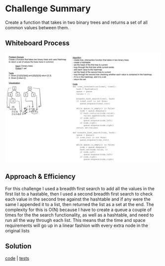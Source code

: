 # Challenge Summary

Create a function that takes in two binary trees and returns a set of all common values between them.

## Whiteboard Process

![whiteboard](./tree-intersection.jpg)

## Approach & Efficiency

For this challenge I used a breadth first search to add all the values in the first list to a hastable, then I used a second breadth first search to check each value in the second tree against the hashtable and if any were the same I appended it to a list, then returned the list as a set at the end. The complexity for this is O(N) because I have to create a queue a couple of times for the the search functionality, as well as a hashtable, and need to run all the way through each list. This means that the time and space requirements will go up in a linear fashion with every extra node in the original lists

## Solution

[code](../../code_challenges/tree_intersection.py) |
[tests](../../tests/code_challenges/test_tree_intersection.py)
